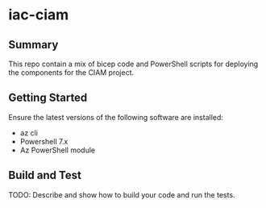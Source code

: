 # iac-ciam

## Summary

This repo contain a mix of bicep code and PowerShell scripts for deploying the components for the CIAM project.

## Getting Started

Ensure the latest versions of the following software are installed:

- az cli
- Powershell 7.x
- Az PowerShell module


## Build and Test

TODO: Describe and show how to build your code and run the tests.
